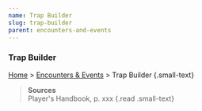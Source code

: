 ```yaml
---
name: Trap Builder
slug: trap-builder
parent: encounters-and-events
---
```

### Trap Builder
[Home](dm-operations-center) > [Encounters & Events](encounters-and-events) > Trap Builder {.small-text}



> **Sources** <br/>
> Player's Handbook, p. xxx
{.read .small-text}